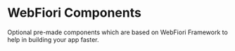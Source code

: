 # WebFiori Components

Optional pre-made components which are based on WebFiori Framework to help in building your app faster.
